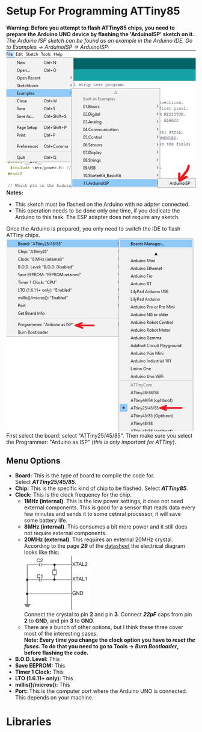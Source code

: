 # Setup For Programming ATTiny85
**Warning: Before you attempt to flash ATTiny85 chips, you need to prepare the Arduino UNO device by flashing the 'ArduinoISP' sketch on it.**  
*The Arduino ISP sketch can be found as an example in the Arduino IDE. Go to Examples -> ArduinoISP -> ArduinoISP:*  
![](https://github.com/RazMake/ArduinoUNOMultiProgrammer/blob/master/Screenshots/ArduinoISPSketch.png)  
**Notes:**
- This sketch must be flashed on the Arduino with no adpter connected.
- This operation needs to be done only one time, if you dedicate the Arduino to this task. The ESP adapter does not require any sketch.  

Once the Arduino is prepared, you only need to switch the IDE to flash ATTiny chips.  
![](https://github.com/RazMake/ArduinoUNOMultiProgrammer/blob/master/Screenshots/SelectATTinyBoard.png)  
First select the board: select "ATTiny25/45/85". 
Then make sure you select the Programmer: "Arduino as ISP" (*this is only important for ATTiny*).  

## Menu Options
- **Board:** This is the type of board to compile the code for.  
  Select ***ATTiny25/45/85***.
- **Chip:** This is the specific kind of chip to be flashed.
  Select ***ATTiny85***.
- **Clock:** This is the clock frequency for the chip.
	- **1MHz (internal)**. This is the low power settings, it does not need external components.
	  This is good for a sensor that reads data every few minutes and sends it to some cetnral processor, it will save some battery life.
	- **8MHz (internal)**. This consumes a bit more power and it still does not require external components.
	- **20MHz (external)**. This requires an external 20MHz crystal. According to the page ***29*** of the [datasheet](https://ww1.microchip.com/downloads/en/DeviceDoc/Atmel-2586-AVR-8-bit-Microcontroller-ATtiny25-ATtiny45-ATtiny85_Datasheet.pdf)
	the electrical diagram looks like this:  
	![](https://github.com/RazMake/ArduinoUNOMultiProgrammer/blob/master/Screenshots/ATTiny85_ExternalCrystal.png)  
	 Connect the crystal to pin **2** and pin **3**. Connect ***22pF*** caps from pin **2** to **GND**, and pin **3** to **GND**.  
	- There are a bunch of other options, but I think these three cover most of the interesting cases.  
	 **Note: Every time you change the clock option you have to *reset the fuses*. To do that you need to go to Tools -> *Burn Bootloader*, before flashing the code.**
- **B.O.D. Level:** This 
- **Save EEPROM:** This
- **Timer 1 Clock:** This
- **LTO (1.6.11+ only):** This
- **millis()/micros():** This
- **Port:** This is the computer port where the Arduino UNO is connected. This depends on your machine.

# Libraries